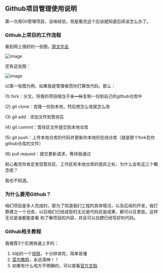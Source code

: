 ## Github项目管理使用说明

第一次用Git管理项目，没啥经验，但是看完这个应该就知道后续该怎么办了。

### Github上项目的工作流程

看到网上很好的一张图，[原文在此](https://zhuanlan.zhihu.com/p/347918608)

![image](https://user-images.githubusercontent.com/76418804/211189209-c4e07702-4225-4139-b650-caf1429fb778.png)

还有这张图：

![image](https://user-images.githubusercontent.com/76418804/211189485-fc1c9a49-b62e-47f6-9012-fe361ed240b3.png)

以第一张图为例，如果我是管理者而你打算改代码，那么：

  (1) fork：分叉。将我的项目相当于~~叉一份~~复制一份到自己的github仓库中
  
  (2) git clone：克隆一份到本地，然后想怎么改就怎么改
  
  (3) git add：添加文件到暂存区
  
  (4) git commit：暂存区文件提交到本地仓库
  
  (5) git push：上传本地仓库的代码并更新你本地的在线仓库（就是那个fork在你github仓库的文件）
  
  (6) pull request：提交更新请求，等待我通过

耐心看完你肯定发现暂存区、工作区和本地仓库的诡异之处，为什么会有这三个概念呢？

我也不知道。

### 为什么要用Github？

咱们项目是多人完成的，那为了知道我们工程的具体情况，以及后续的开发，我打算建立一个仓库，以后咱们已经成型的无论是代码还是成果，都可以往里放。这样无论是谁都能查看
和了解项目的内容，并且可以白嫖已经写好的代码。

### Github相关教程

我推荐3个实用快速上手的：
1. b站的一个[视频](https://www.bilibili.com/video/BV1yo4y1d7UK/?spm_id_from=333.337.search-card.all.click&vd_source=2496b4033bb7934a9c794f73f3b41282)，十分钟讲完，简单易懂
2. [菜鸟教程](https://www.runoob.com/git/git-tutorial.html)，永远滴神！！
3. 如果有什么地方不明确的，可以查看[官方文档](https://docs.github.com/)
